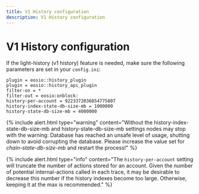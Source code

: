 ```yaml
---
title: V1 History configuration
description: V1 History configuration
---
```


# V1 History configuration

If the light-history (v1 history) feature is needed, make sure the following parameters are set in your `config.ini`:

```
plugin = eosio::history_plugin
plugin = eosio::history_api_plugin
filter-on = *
filter-out = eosio:onblock:
history-per-account = 9223372036854775807
history-index-state-db-size-mb = 1000000
history-state-db-size-mb = 4000000
```

{% include alert.html type="warning" content="Without the history-index-state-db-size-mb and history-state-db-size-mb settings nodes may stop with the warning: Database has reached an unsafe level of usage, shutting down to avoid corrupting the database. Please increase the value set for *chain-state-db-size-mb* and restart the process!" %}

{% include alert.html type="info" content="The `history-per-account` setting will truncate the number of actions stored for an account. Given the number of potential internal-actions called in each trace, it may be desirable to decrease this number if the history indexes become too large. Otherwise, keeping it at the max is recommended." %}
